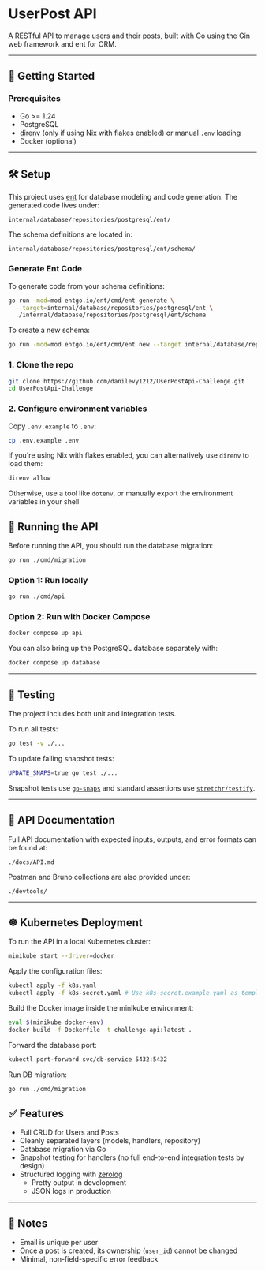 # UserPost API

A RESTful API to manage users and their posts, built with Go using the Gin web framework and ent for ORM.

---

## 🚀 Getting Started

### Prerequisites

- Go >= 1.24
- PostgreSQL
- [direnv](https://direnv.net/) (only if using Nix with flakes enabled) or manual `.env` loading
- Docker (optional)

---

## 🛠 Setup

This project uses [ent](https://entgo.io/) for database modeling and code generation. The generated code lives under:
```
internal/database/repositories/postgresql/ent/
```
The schema definitions are located in:
```
internal/database/repositories/postgresql/ent/schema/
```

### Generate Ent Code

To generate code from your schema definitions:

```bash
go run -mod=mod entgo.io/ent/cmd/ent generate \
  --target=internal/database/repositories/postgresql/ent \
  ./internal/database/repositories/postgresql/ent/schema
```

To create a new schema:

```bash
go run -mod=mod entgo.io/ent/cmd/ent new --target internal/database/repositories/postgresql/ent/schema <SchemaName>
```

### 1. Clone the repo

```bash
git clone https://github.com/danilevy1212/UserPostApi-Challenge.git
cd UserPostApi-Challenge
```

### 2. Configure environment variables

Copy `.env.example` to `.env`:

```bash
cp .env.example .env
```

If you're using Nix with flakes enabled, you can alternatively use `direnv` to load them:

```bash
direnv allow
```

Otherwise, use a tool like `dotenv`, or manually export the environment variables in your shell

## 🏃 Running the API

Before running the API, you should run the database migration:
```bash
go run ./cmd/migration
```

### Option 1: Run locally

```bash
go run ./cmd/api
```

### Option 2: Run with Docker Compose

```bash
docker compose up api
```

You can also bring up the PostgreSQL database separately with:

```bash
docker compose up database
```

---

## 🧪 Testing

The project includes both unit and integration tests.

To run all tests:

```bash
go test -v ./...
```

To update failing snapshot tests:
```bash
UPDATE_SNAPS=true go test ./...
```

Snapshot tests use [`go-snaps`](https://github.com/gkampitakis/go-snaps) and standard assertions use [`stretchr/testify`](https://github.com/stretchr/testify).

---

## 📄 API Documentation

Full API documentation with expected inputs, outputs, and error formats can be found at:

```
./docs/API.md
```

Postman and Bruno collections are also provided under:

```
./devtools/
```

---

## ☸️ Kubernetes Deployment

To run the API in a local Kubernetes cluster:

```bash
minikube start --driver=docker
```

Apply the configuration files:

```bash
kubectl apply -f k8s.yaml
kubectl apply -f k8s-secret.yaml # Use k8s-secret.example.yaml as template
```

Build the Docker image inside the minikube environment:

```bash
eval $(minikube docker-env)
docker build -f Dockerfile -t challenge-api:latest .
```

Forward the database port:

```bash
kubectl port-forward svc/db-service 5432:5432
```

Run DB migration:

```bash
go run ./cmd/migration
```

## ✅ Features

- Full CRUD for Users and Posts
- Cleanly separated layers (models, handlers, repository)
- Database migration via Go
- Snapshot testing for handlers (no full end-to-end integration tests by design)
- Structured logging with [zerolog](https://github.com/rs/zerolog)
  - Pretty output in development
  - JSON logs in production

---

## 📌 Notes

- Email is unique per user
- Once a post is created, its ownership (`user_id`) cannot be changed
- Minimal, non-field-specific error feedback

